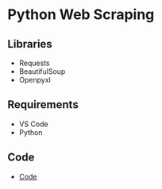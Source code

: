 # Python Web Scraping 

























## Libraries
* Requests
* BeautifulSoup
* Openpyxl


## Requirements
* VS Code
* Python

## Code
* [Code](code/webscraping.py/)


